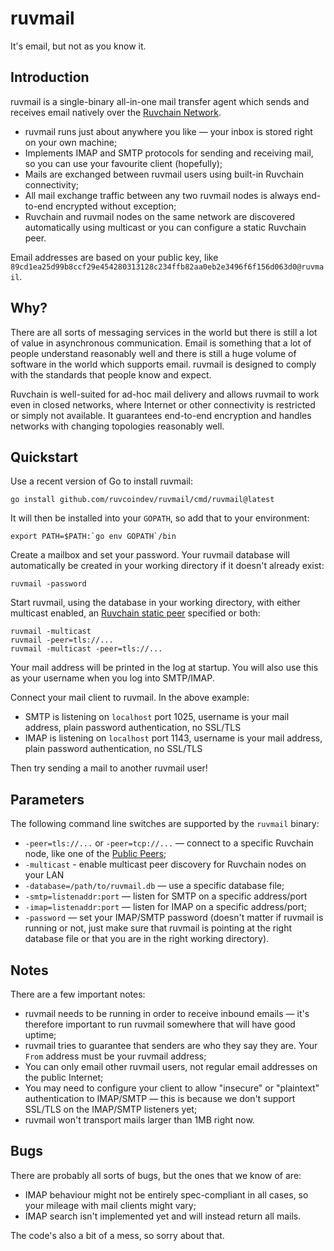 # ruvmail

It's email, but not as you know it.

## Introduction

ruvmail is a single-binary all-in-one mail transfer agent which sends and receives email natively over the [Ruvchain Network](https://Ruvchain-network.github.io/).

* ruvmail runs just about anywhere you like — your inbox is stored right on your own machine;
* Implements IMAP and SMTP protocols for sending and receiving mail, so you can use your favourite client (hopefully);
* Mails are exchanged between ruvmail users using built-in Ruvchain connectivity;
* All mail exchange traffic between any two ruvmail nodes is always end-to-end encrypted without exception;
* Ruvchain and ruvmail nodes on the same network are discovered automatically using multicast or you can configure a static Ruvchain peer.

Email addresses are based on your public key, like `89cd1ea25d99b8ccf29e454280313128c234ffb82aa0eb2e3496f6f156d063d0@ruvmail`.

## Why?

There are all sorts of messaging services in the world but there is still a lot of value in asynchronous communication. Email is something that a lot of people understand reasonably well and there is still a huge volume of software in the world which supports email. ruvmail is designed to comply with the standards that people know and expect.

Ruvchain is well-suited for ad-hoc mail delivery and allows ruvmail to work even in closed networks, where Internet or other connectivity is restricted or simply not available. It guarantees end-to-end encryption and handles networks with changing topologies reasonably well.

## Quickstart

Use a recent version of Go to install ruvmail:

```
go install github.com/ruvcoindev/ruvmail/cmd/ruvmail@latest
```

It will then be installed into your `GOPATH`, so add that to your environment:

```
export PATH=$PATH:`go env GOPATH`/bin
```

Create a mailbox and set your password. Your ruvmail database will automatically be created in your working directory if it doesn't already exist:

```
ruvmail -password
```

Start ruvmail, using the database in your working directory, with either multicast enabled, an [Ruvchain static peer](https://publicpeers.neilalexander.dev/) specified or both:

```
ruvmail -multicast
ruvmail -peer=tls://...
ruvmail -multicast -peer=tls://...
```

Your mail address will be printed in the log at startup. You will also use this as your username when you log into SMTP/IMAP.

Connect your mail client to ruvmail. In the above example:

* SMTP is listening on `localhost` port 1025, username is your mail address, plain password authentication, no SSL/TLS
* IMAP is listening on `localhost` port 1143, username is your mail address, plain password authentication, no SSL/TLS

Then try sending a mail to another ruvmail user!

## Parameters

The following command line switches are supported by the `ruvmail` binary:

* `-peer=tls://...` or `-peer=tcp://...` — connect to a specific Ruvchain node, like one of the [Public Peers](https://publicpeers.neilalexander.dev/);
* `-multicast` - enable multicast peer discovery for Ruvchain nodes on your LAN
* `-database=/path/to/ruvmail.db` — use a specific database file;
* `-smtp=listenaddr:port` — listen for SMTP on a specific address/port
* `-imap=listenaddr:port` — listen for IMAP on a specific address/port;
* `-password` — set your IMAP/SMTP password (doesn't matter if ruvmail is running or not, just make sure that ruvmail is pointing at the right database file or that you are in the right working directory).

## Notes

There are a few important notes:

* ruvmail needs to be running in order to receive inbound emails — it's therefore important to run ruvmail somewhere that will have good uptime;
* ruvmail tries to guarantee that senders are who they say they are. Your `From` address must be your ruvmail address;
* You can only email other ruvmail users, not regular email addresses on the public Internet;
* You may need to configure your client to allow "insecure" or "plaintext" authentication to IMAP/SMTP — this is because we don't support SSL/TLS on the IMAP/SMTP listeners yet;
* ruvmail won't transport mails larger than 1MB right now.

## Bugs

There are probably all sorts of bugs, but the ones that we know of are:

* IMAP behaviour might not be entirely spec-compliant in all cases, so your mileage with mail clients might vary;
* IMAP search isn't implemented yet and will instead return all mails.

The code's also a bit of a mess, so sorry about that.
